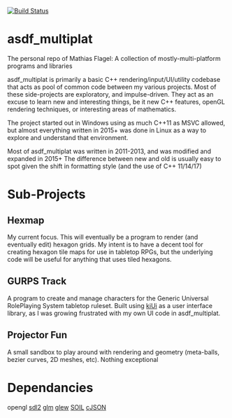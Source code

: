 [![Build Status](https://travis-ci.org/mflagel/asdf_multiplat.svg?branch=master)](https://travis-ci.org/mflagel/asdf_multiplat)

# asdf_multiplat
The personal repo of Mathias Flagel: A collection of mostly-multi-platform programs and libraries


asdf_multiplat is primarily a basic C++ rendering/input/UI/utility codebase that acts as pool of common code between my various projects. Most of these side-projects are exploratory, and impulse-driven. They act as an excuse to learn new and interesting things, be it new C++ features, openGL rendering techniques, or interesting areas of mathematics.

The project started out in Windows using as much C++11 as MSVC allowed, but almost everything written in 2015+ was done in Linux as a way to explore and understand that environment.

Most of asdf_multiplat was written in 2011-2013, and was modified and expanded in 2015+
The difference between new and old is usually easy to spot given the shift in formatting style (and the use of C++ 11/14/17)


Sub-Projects
============
Hexmap
------------
My current focus. This will eventually be a program to render (and eventually edit) hexagon grids. My intent is to have a decent tool for creating hexagon tile maps for use in tabletop RPGs, but the underlying code will be useful for anything that uses tiled hexagons.


GURPS Track
------------
A program to create and manage characters for the Generic Universal RolePlaying System tabletop ruleset. Built using [kiUi](https://github.com/hugoam/kiui) as a user interface library, as I was growing frustrated with my own UI code in asdf_multiplat.


Projector Fun
-------------
A small sandbox to play around with rendering and geometry (meta-balls, bezier curves, 2D meshes, etc). Nothing exceptional



Dependancies
============
opengl
[sdl2](https://www.libsdl.org/index.php)
[glm](https://github.com/g-truc/glm)
[glew](https://github.com/nigels-com/glew)
[SOIL](http://www.lonesock.net/soil.html)
[cJSON](http://www.lonesock.net/soil.html)